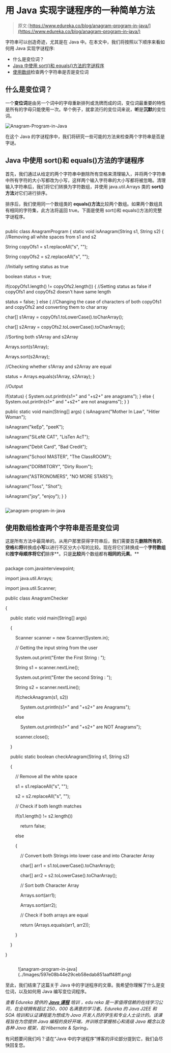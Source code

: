 # 用 Java 实现字谜程序的一种简单方法

> 原文:[https://www.edureka.co/blog/anagram-program-in-java/](https://www.edureka.co/blog/anagram-program-in-java/)

字符串可以创造奇迹，尤其是在 Java 中。在本文中，我们将按照以下顺序来看如何用 Java 实现字谜程序:

*   什么是变位词？
*   [Java 中使用 sort()和 equals()方法的字谜程序](#code-1)
*   [使用数组](#code-2)检查两个字符串是否是变位词

## 什么是变位词？

一个**变位词**是由另一个词中的字母重新排列或洗牌而成的词，变位词最重要的特性是所有的字母只能使用一次。举个例子，就拿流行的变位词来说，**听**是**沉默**的变位词。

![Anagram-Program-in-Java](../Images/8c77c0238696610090e2494be1002518.png)

在这个 Java 的字谜程序中，我们将研究一些可能的方法来检查两个字符串是否是字谜。

## **Java 中使用 sort()和 equals()方法的字谜程序**

首先，我们通过从给定的两个字符串中删除所有空格来清理输入，并将两个字符串中所有字符的大小写都改为小写，这样两个输入字符串的大小写都将被忽略。清理输入字符串后，我们将它们转换为字符数组，并使用 java.util.Arrays 类的 **sort()方法**对它们进行排序。

排序后，我们使用同一个数组类的 **equals()方法**比较两个数组。如果两个数组具有相同的字符集，此方法将返回 true。下面是使用 sort()和 equals()方法的完整字谜程序。

```

```
public class AnagramProgram
{
static void isAnagram(String s1, String s2)
{
//Removing all white spaces from s1 and s2

String copyOfs1 = s1.replaceAll("s", "");

String copyOfs2 = s2.replaceAll("s", "");

//Initially setting status as true

boolean status = true;

if(copyOfs1.length() != copyOfs2.length())
{
//Setting status as false if copyOfs1 and copyOfs2 doesn't have same length

status = false;
}
else
{
//Changing the case of characters of both copyOfs1 and copyOfs2 and converting them to char array

char[] s1Array = copyOfs1.toLowerCase().toCharArray();

char[] s2Array = copyOfs2.toLowerCase().toCharArray();

//Sorting both s1Array and s2Array

Arrays.sort(s1Array);

Arrays.sort(s2Array);

//Checking whether s1Array and s2Array are equal

status = Arrays.equals(s1Array, s2Array);
}

//Output

if(status)
{
System.out.println(s1+" and "+s2+" are anagrams");
}
else
{
System.out.println(s1+" and "+s2+" are not anagrams");
}
}

public static void main(String[] args)
{
isAnagram("Mother In Law", "Hitler Woman");

isAnagram("keEp", "peeK");

isAnagram("SiLeNt CAT", "LisTen AcT");

isAnagram("Debit Card", "Bad Credit");

isAnagram("School MASTER", "The ClassROOM");

isAnagram("DORMITORY", "Dirty Room");

isAnagram("ASTRONOMERS", "NO MORE STARS");

isAnagram("Toss", "Shot");

isAnagram("joy", "enjoy");
}
}

```

```

![anagram-program-in-java](../Images/96fd7c34d09db9eb11f1edf1b9d31ec2.png)

## **使用数组**检查两个字符串是否是变位词

这是所有方法中最简单的。从用户那里获得字符串后，我们需要首先**删除所有的**、**空格**和**将**转换成**小写**以进行不区分大小写的比较。现在将它们转换成一个**字符数组**和**按字母顺序将它们**排序**。只是**比较**两个数组都有**相同的元素**。**

```

```
package com.javainterviewpoint;

import java.util.Arrays;

import java.util.Scanner;

public class AnagramChecker

{

    public static void main(String[] args)

    {

        Scanner scanner = new Scanner(System.in);

        // Getting the input string from the user

        System.out.print("Enter the First String : ");

        String s1 = scanner.nextLine();

        System.out.print("Enter the second String : ");

        String s2 = scanner.nextLine();

        if(checkAnagram(s1, s2))

            System.out.println(s1+" and "+s2+" are Anagrams");

        else

            System.out.println(s1+" and "+s2+" are NOT Anagrams");

        scanner.close();

    }

    public static boolean checkAnagram(String s1, String s2)

    {

        // Remove all the white space

        s1 = s1.replaceAll("s", "");

        s2 = s2.replaceAll("s", "");

        // Check if both length matches

        if(s1.length() != s2.length())

            return false;

        else

        {

            // Convert both Strings into lower case and into Character Array

            char[] arr1 = s1.toLowerCase().toCharArray();

            char[] arr2 = s2.toLowerCase().toCharArray();

            // Sort both Character Array

            Arrays.sort(arr1);

            Arrays.sort(arr2);

            // Check if both arrays are equal

            return (Arrays.equals(arr1, arr2));

        }

    }

}
```

```

<figure class="wp-block-image">![anagram-program-in-java](../Images/597e08b44e29ceb58edab851aaff48ff.png)</figure>

至此，我们结束了这篇关于 Java 中的字谜程序的文章。我希望你理解了什么是变位词，以及如何用 Java 编写变位词程序。

*查看 Edureka 提供的  [**Java 课程**](https://www.edureka.co/java-j2ee-training-course) 培训* *，edu reka 是一家值得信赖的在线学习公司，在全球拥有超过 250，000 名满意的学习者。Edureka 的 Java J2EE 和 SOA 培训和认证课程是为想成为 Java 开发人员的学生和专业人士设计的。该课程旨在为您提供 Java 编程的良好开端，并训练您掌握核心和高级 Java 概念以及各种 Java 框架，如 Hibernate & Spring。*

有问题要问我们吗？请在“Java 中的字谜程序”博客的评论部分提到它，我们会尽快回复您。
